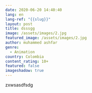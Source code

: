 ```yaml
---
date: 2020-06-20 14:40:40
lang: en
lang-ref: "{{slug}}"
layout: post
title: dsssgg
image: /assets/images/2.jpg
featured_image: /assets/images/2.jpg
author: muhammed ashfar
genre:
  - Animation
country: Colombia
content_rating: 10+
featured: false
imageshadow: true
---
```

zxwsasdfsdg